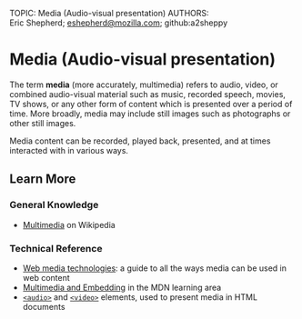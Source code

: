 TOPIC: Media (Audio-visual presentation)
AUTHORS: Eric Shepherd; eshepherd@mozilla.com; github:a2sheppy

# Media (Audio-visual presentation)

The term **media** (more accurately, multimedia) refers to audio, video, or combined audio-visual
material such as music, recorded speech, movies, TV shows, or any other form of content which is
presented over a period of time. More broadly, media may include still images
such as photographs or other still images.

Media content can be recorded, played back, presented, and at times interacted with in various ways.

## Learn More

### General Knowledge

- [Multimedia](https://en.wikipedia.org/wiki/Multimedia) on Wikipedia

### Technical Reference

- [Web media technologies](https://wiki.developer.mozilla.org/en-US/docs/Web/Media): a guide to all
the ways media can be used in web content
- [Multimedia and Embedding](https://wiki.developer.mozilla.org/en-US/docs/Learn/HTML/Multimedia_and_embedding)
in the MDN learning area
- [`<audio>`](https://wiki.developer.mozilla.org/en-US/docs/Web/HTML/Element/audio) and [`<video>`](https://wiki.developer.mozilla.org/en-US/docs/Web/HTML/Element/video)
elements, used to present media in HTML documents
